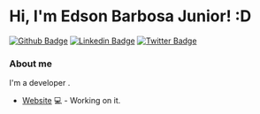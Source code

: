 # Hi, I'm Edson Barbosa Junior! :D

[![Github Badge](https://img.shields.io/badge/-Github-000?style=flat-square&logo=Github&logoColor=white&link=https://github.com/edsonBJR)](https://github.com/edsonBJR)
[![Linkedin Badge](https://img.shields.io/badge/-LinkedIn-blue?style=flat-square&logo=Linkedin&logoColor=white&link=https://www.linkedin.com/in/edson-bjr/)](https://www.linkedin.com/in/edson-bjr/)
[![Twitter Badge](https://img.shields.io/badge/-Twitter-1ca0f1?style=flat-square&labelColor=1ca0f1&logo=twitter&logoColor=white&link=https://twitter.com/ebjrtux)](https://twitter.com/ebjrtux)

### About me
I'm a developer .

- [Website](https://www.edsonbjr.com.br/) 💻 - Working on it.
